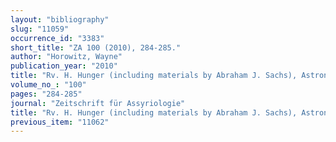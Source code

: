 ```yaml
---
layout: "bibliography"
slug: "11059"
occurrence_id: "3383"
short_title: "ZA 100 (2010), 284-285."
author: "Horowitz, Wayne"
publication_year: "2010"
title: "Rv. H. Hunger (including materials by Abraham J. Sachs), Astronomical Diaries and Related Texts from Babylonia, Vol. 6: Goal Year Texts."
volume_no_: "100"
pages: "284-285"
journal: "Zeitschrift für Assyriologie"
title: "Rv. H. Hunger (including materials by Abraham J. Sachs), Astronomical Diaries and Related Texts from Babylonia, Vol. 6: Goal Year Texts."
previous_item: "11062"
---
```

